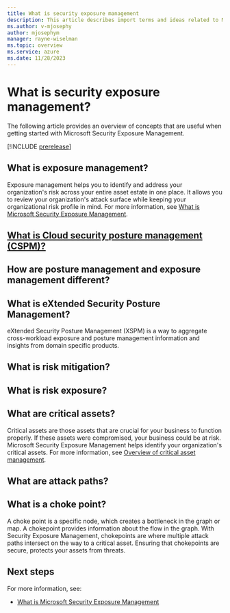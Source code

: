 ```yaml
---
title: What is security exposure management
description: This article describes import terms and ideas related to Microsoft Exposure Management.
ms.author: v-mjosephy
author: mjosephym
manager: rayne-wiselman
ms.topic: overview
ms.service: azure
ms.date: 11/28/2023
---
```


# What is security exposure management?

The following article provides an overview of concepts that are useful when getting started with Microsoft Security Exposure Management.

[!INCLUDE [prerelease](../includes/prerelease.md)]

## What is exposure management?

Exposure management helps you to identify and address your organization's risk across your entire asset estate in one place. It allows you to review your organization's attack surface while keeping your organizational risk profile in mind.
For more information, see [What is Microsoft Security Exposure Management](microsoft-security-exposure-management.md).

## [What is Cloud security posture management (CSPM)?](https://www.microsoft.com/en-us/security/business/security-101/what-is-cspm)

## How are posture management and exposure management different?

## What is eXtended Security Posture Management?

eXtended Security Posture Management (XSPM) is a way to aggregate cross-workload exposure and posture management information and insights from domain specific products.

## What is risk mitigation?

## What is risk exposure?

## What are critical assets?

Critical assets are those assets that are crucial for your business to function properly. If these assets were compromised, your business could be at risk. Microsoft Security Exposure Management helps identify your organization's critical assets. For more information, see [Overview of critical asset management](critical-asset-management.md).

## What are attack paths?

## What is a choke point?

A choke point is a specific node, which creates a bottleneck in the graph or map. A chokepoint provides information about the flow in the graph. With Security Exposure Management, chokepoints are where multiple attack paths intersect on the way to a critical asset. Ensuring that chokepoints are secure, protects your assets from threats. 

<!--images -->
## Next steps

For more information, see:

- [What is Microsoft Security Exposure Management](microsoft-security-exposure-management.md)
